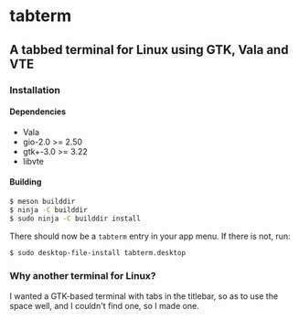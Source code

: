# tabterm
## A tabbed terminal for Linux using GTK, Vala and VTE
### Installation
#### Dependencies
- Vala
- gio-2.0 >= 2.50
- gtk+-3.0 >= 3.22
- libvte
#### Building
```sh
$ meson builddir
$ ninja -C builddir
$ sudo ninja -C builddir install
```
There should now be a `tabterm` entry in your app menu. If there is not, run:
```sh
$ sudo desktop-file-install tabterm.desktop
```
### Why __another__ terminal for Linux?
I wanted a GTK-based terminal with tabs in the titlebar, so as to use the space well, and I couldn't find one, so I made one.